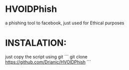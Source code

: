 # HVOIDPhish
a phishing tool to facebook, just used for Ethical purposes

# INSTALATION:
just copy the script using git
´´´
git clone https://github.com/Drianic/HVOIDPhish
´´´
